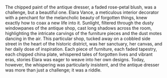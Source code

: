 The chipped paint of the antique dresser, a faded rose-petal blush, was a challenge, but a beautiful one.  Elara Vance, a meticulous interior decorator with a penchant for the melancholic beauty of forgotten things, knew exactly how to coax a new life into it.  Sunlight, filtered through the dusty windowpanes of the antique shop, cast long shadows across the room, highlighting the intricate carvings of the furniture pieces and the dust motes dancing in the air.  This particular shop, tucked away on a cobbled side street in the heart of the historic district, was her sanctuary, her canvas, and her daily dose of inspiration.  Each piece of furniture, each faded tapestry, each chipped china plate, whispered tales of forgotten lives and vibrant eras, stories Elara was eager to weave into her own designs. Today, however, the whispering was particularly insistent, and the antique dresser was more than just a challenge; it was a riddle.
